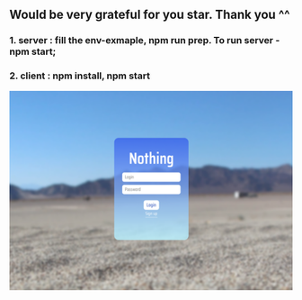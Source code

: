 ## Would be very grateful for you star. Thank you ^^
### 1. server : fill the env-exmaple, **npm run prep**. To run server - **npm start**; 
### 2. client : **npm install, npm start**

![login_page](readme-assets/login.png)
